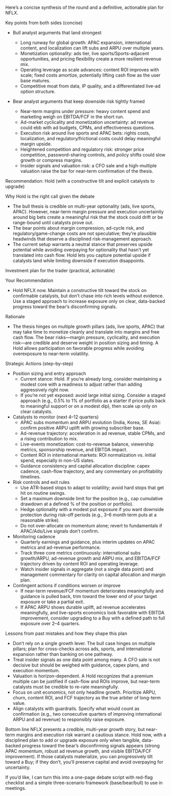 Here’s a concise synthesis of the round and a definitive, actionable plan for NFLX.

Key points from both sides (concise)

- Bull analyst arguments that land strongest
  - Long runway for global growth: APAC expansion, international content, and localization can lift subs and ARPU over multiple years.
  - Monetization optionality: ads tier, live sports/Sports-adjacent opportunities, and pricing flexibility create a more resilient revenue mix.
  - Operating leverage as scale advances: content ROI improves with scale; fixed costs amortize, potentially lifting cash flow as the user base matures.
  - Competitive moat from data, IP quality, and a differentiated live-ad option structure.

- Bear analyst arguments that keep downside risk tightly framed
  - Near-term margins under pressure: heavy content spend and marketing weigh on EBITDA/FCF in the short run.
  - Ad-market cyclicality and monetization uncertainty: ad revenue could ebb with ad budgets, CPMs, and effectiveness questions.
  - Execution risk around live sports and APAC bets: rights costs, localization, and regulatory/frictional costs could delay meaningful margin upside.
  - Heightened competition and regulatory risk: stronger price competition, password-sharing controls, and policy shifts could slow growth or compress margins.
  - Insider signals and valuation risk: a CFO sale and a high-multiple valuation raise the bar for near-term confirmation of the thesis.

Recommendation: Hold (with a constructive tilt and explicit catalysts to upgrade)

Why Hold is the right call given the debate
- The bull thesis is credible on multi-year optionality (ads, live sports, APAC). However, near-term margin pressure and execution uncertainity around big bets create a meaningful risk that the stock could drift or be range-bound until catalysts prove out.
- The bear points about margin compression, ad-cycle risk, and regulatory/game-change costs are not speculative; they’re plausible headwinds that deserve a disciplined risk-management approach.
- The current setup warrants a neutral stance that preserves upside potential while avoiding overpaying for optionality that hasn’t yet translated into cash flow. Hold lets you capture potential upside if catalysts land while limiting downside if execution disappoints.

Investment plan for the trader (practical, actionable)

Your Recommendation
- Hold NFLX now. Maintain a constructive tilt toward the stock on confirmable catalysts, but don’t chase into rich levels without evidence. Use a staged approach to increase exposure only on clear, data-backed progress toward the bear’s disconfirming signals.

Rationale
- The thesis hinges on multiple growth pillars (ads, live sports, APAC) that may take time to monetize cleanly and translate into margins and free cash flow. The bear risks—margin pressure, cyclicality, and execution risk—are credible and deserve weight in position sizing and timing. A Hold allows participation on favorable progress while avoiding overexposure to near-term volatility.

Strategic Actions (step-by-step)
- Position sizing and entry approach
  - Current stance: Hold. If you’re already long, consider maintaining a modest core with a readiness to adjust rather than adding aggressively right now.
  - If you’re not yet exposed: avoid large initial sizing. Consider a staged approach (e.g., 0.5% to 1% of portfolio as a starter if price pulls back to meaningful support or on a modest dip), then scale up only on clear catalysts.
- Catalysts to monitor (next 4–12 quarters)
  - APAC subs momentum and ARPU evolution (India, Korea, SE Asia): confirm positive ARPU uplift with growing subscriber base.
  - Ad-revenue trajectory: acceleration in ad revenue, stable CPMs, and a rising contribution to mix.
  - Live-events monetization: cost-to-revenue balance, viewership metrics, sponsorship revenue, and EBITDA impact.
  - Content ROI in international markets: ROI normalization vs. initial spend, especially in non-US slates.
  - Guidance consistency and capital allocation discipline: capex cadence, cash-flow trajectory, and any commentary on profitability timelines.
- Risk controls and exit rules
  - Use ATR-based stops to adapt to volatility; avoid hard stops that get hit on routine swings.
  - Set a maximum downside limit for the position (e.g., cap cumulative drawdown at a defined % of the position or portfolio).
  - Hedge optionality with a modest put exposure if you want downside protection during risk-off periods (e.g., 3–6 month term puts at a reasonable strike).
  - Do not over-allocate on momentum alone; revert to fundamentals if APAC/Ads/Live signals don’t confirm.
- Monitoring cadence
  - Quarterly earnings and guidance, plus interim updates on APAC metrics and ad-revenue performance.
  - Track three core metrics continuously: international subs growth/ARPU, ad-revenue growth and ARPU mix, and EBITDA/FCF trajectory driven by content ROI and operating leverage.
  - Watch insider signals in aggregate (not a single data point) and management commentary for clarity on capital allocation and margin plan.
- Contingent actions if conditions worsen or improve
  - If near-term revenue/FCF momentum deteriorates meaningfully and guidance is pulled back, trim toward the lower end of your target exposure or take a partial exit.
  - If APAC ARPU shows durable uplift, ad revenue accelerates meaningfully, and live-sports economics look favorable with EBITDA improvement, consider upgrading to a Buy with a defined path to full exposure over 2–4 quarters.

Lessons from past mistakes and how they shape this plan
- Don’t rely on a single growth lever. The bull case hinges on multiple pillars; plan for cross-checks across ads, sports, and international expansion rather than banking on one pathway.
- Treat insider signals as one data point among many. A CFO sale is not decisive but should be weighed with guidance, capex plans, and execution momentum.
- Valuation is horizon-dependent. A Hold recognizes that a premium multiple can be justified if cash-flow and ROIs improve, but near-term catalysts must be credible to re-rate meaningfully.
- Focus on unit economics, not only headline growth. Prioritize ARPU, churn, content ROI, and FCF trajectory as the true arbiter of long-term value.
- Align catalysts with guardrails. Specify what would count as confirmation (e.g., two consecutive quarters of improving international ARPU and ad revenue) to responsibly raise exposure.

Bottom line
NFLX presents a credible, multi-year growth story, but near-term margins and execution risk warrant a cautious stance. Hold now, with a disciplined plan to add or upgrade exposure only when tangible, data-backed progress toward the bear’s disconfirming signals appears (strong APAC momentum, robust ad revenue growth, and visible EBITDA/FCF improvement). If those catalysts materialize, you can progressively tilt toward a Buy; if they don’t, you’ll preserve capital and avoid overpaying for uncertainty.

If you’d like, I can turn this into a one-page debate script with red-flag checklist and a simple three-scenario framework (base/bear/bull) to use in meetings.